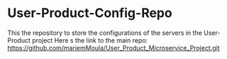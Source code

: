 # User-Product-Config-Repo
This the repository to store the configurations of the servers in the User-Product project
Here s the link to the main repo:
https://github.com/mariemMoula/User_Product_Microservice_Project.git
